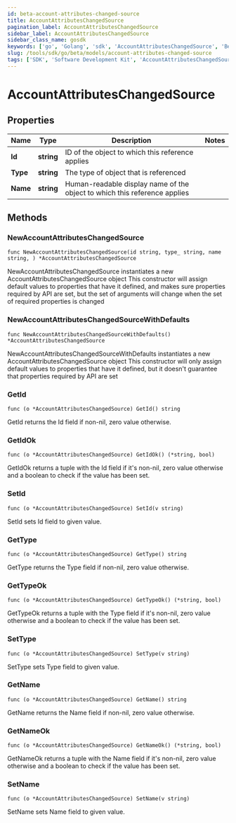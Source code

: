 ```yaml
---
id: beta-account-attributes-changed-source
title: AccountAttributesChangedSource
pagination_label: AccountAttributesChangedSource
sidebar_label: AccountAttributesChangedSource
sidebar_class_name: gosdk
keywords: ['go', 'Golang', 'sdk', 'AccountAttributesChangedSource', 'BetaAccountAttributesChangedSource'] 
slug: /tools/sdk/go/beta/models/account-attributes-changed-source
tags: ['SDK', 'Software Development Kit', 'AccountAttributesChangedSource', 'BetaAccountAttributesChangedSource']
---
```


# AccountAttributesChangedSource

## Properties

Name | Type | Description | Notes
------------ | ------------- | ------------- | -------------
**Id** | **string** | ID of the object to which this reference applies | 
**Type** | **string** | The type of object that is referenced | 
**Name** | **string** | Human-readable display name of the object to which this reference applies | 

## Methods

### NewAccountAttributesChangedSource

`func NewAccountAttributesChangedSource(id string, type_ string, name string, ) *AccountAttributesChangedSource`

NewAccountAttributesChangedSource instantiates a new AccountAttributesChangedSource object
This constructor will assign default values to properties that have it defined,
and makes sure properties required by API are set, but the set of arguments
will change when the set of required properties is changed

### NewAccountAttributesChangedSourceWithDefaults

`func NewAccountAttributesChangedSourceWithDefaults() *AccountAttributesChangedSource`

NewAccountAttributesChangedSourceWithDefaults instantiates a new AccountAttributesChangedSource object
This constructor will only assign default values to properties that have it defined,
but it doesn't guarantee that properties required by API are set

### GetId

`func (o *AccountAttributesChangedSource) GetId() string`

GetId returns the Id field if non-nil, zero value otherwise.

### GetIdOk

`func (o *AccountAttributesChangedSource) GetIdOk() (*string, bool)`

GetIdOk returns a tuple with the Id field if it's non-nil, zero value otherwise
and a boolean to check if the value has been set.

### SetId

`func (o *AccountAttributesChangedSource) SetId(v string)`

SetId sets Id field to given value.


### GetType

`func (o *AccountAttributesChangedSource) GetType() string`

GetType returns the Type field if non-nil, zero value otherwise.

### GetTypeOk

`func (o *AccountAttributesChangedSource) GetTypeOk() (*string, bool)`

GetTypeOk returns a tuple with the Type field if it's non-nil, zero value otherwise
and a boolean to check if the value has been set.

### SetType

`func (o *AccountAttributesChangedSource) SetType(v string)`

SetType sets Type field to given value.


### GetName

`func (o *AccountAttributesChangedSource) GetName() string`

GetName returns the Name field if non-nil, zero value otherwise.

### GetNameOk

`func (o *AccountAttributesChangedSource) GetNameOk() (*string, bool)`

GetNameOk returns a tuple with the Name field if it's non-nil, zero value otherwise
and a boolean to check if the value has been set.

### SetName

`func (o *AccountAttributesChangedSource) SetName(v string)`

SetName sets Name field to given value.




